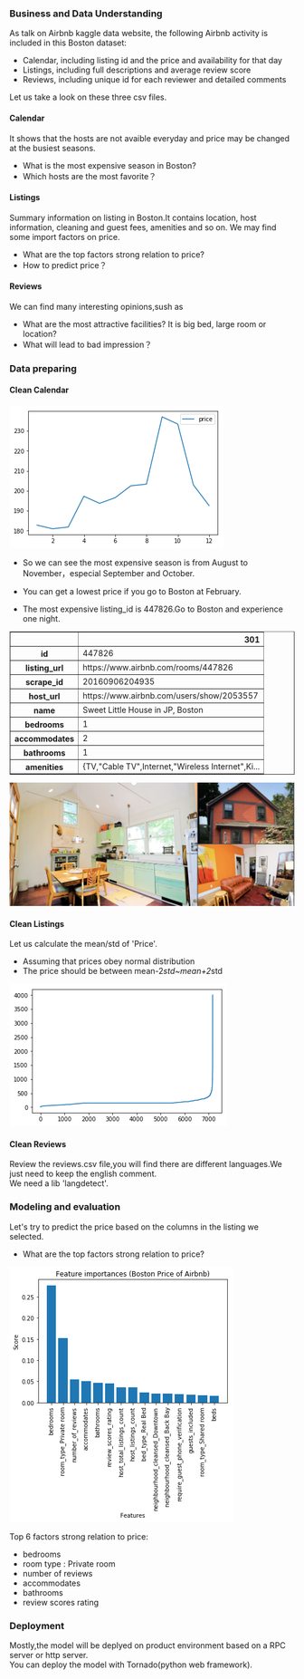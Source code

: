 ### Business and Data Understanding

As talk on Airbnb kaggle data website, the following Airbnb activity is included in this Boston dataset: 

* Calendar, including listing id and the price and availability for that day
* Listings, including full descriptions and average review score 
* Reviews, including unique id for each reviewer and detailed comments 


Let us take a look on these three csv files.

#### Calendar


It shows that the hosts are not avaible everyday and price may be changed at the busiest seasons. 

* What is the most expensive season in Boston? 
* Which hosts are the most favorite？

#### Listings


Summary information on listing in Boston.It contains location, host information, cleaning and guest fees, amenities and so on.
We may find some import factors on price.

* What are the top factors strong relation to price?
* How to predict price？


#### Reviews


We can find many interesting opinions,sush as 

* What are the most attractive facilities? It is big bed, large room or location?
* What will lead to bad impression？

### Data preparing

#### Clean Calendar



![png](./output_16_1.png)


* So we can see the most expensive season is from August to November，especial September and October. 
* You can get a lowest price if you go to Boston at February.



* The most expensive listing_id is 447826.Go to Boston and experience one night.


<div>
<style scoped>
    .dataframe tbody tr th:only-of-type {
        vertical-align: middle;
    }

    .dataframe tbody tr th {
        vertical-align: top;
    }

    .dataframe thead th {
        text-align: right;
    }
</style>
<table border="1" class="dataframe">
  <thead>
    <tr style="text-align: right;">
      <th></th>
      <th>301</th>
    </tr>
  </thead>
  <tbody>
    <tr>
      <th>id</th>
      <td>447826</td>
    </tr>
    <tr>
      <th>listing_url</th>
      <td>https://www.airbnb.com/rooms/447826</td>
    </tr>
    <tr>
      <th>scrape_id</th>
      <td>20160906204935</td>
    </tr>
    <tr>
      <th>host_url</th>
      <td>https://www.airbnb.com/users/show/2053557</td>
    </tr>
    <tr>
      <th>name</th>
      <td>Sweet Little House in JP, Boston</td>
    </tr>
    <tr>
      <th>bedrooms</th>
      <td>1</td>
    </tr>
    <tr>
      <th>accommodates</th>
      <td>2</td>
    </tr>
    <tr>
      <th>bathrooms</th>
      <td>1</td>
    </tr>
    <tr>
      <th>amenities</th>
      <td>{TV,"Cable TV",Internet,"Wireless Internet",Ki...</td>
    </tr>
  </tbody>
</table>
</div>



![Sweet Little House in JP, Boston](./447826.png)

#### Clean Listings


Let us calculate the mean/std of 'Price'.

* Assuming that prices obey normal distribution
* The price should be between mean-2*std~mean+2*std



![png](./output_27_1.png)



#### Clean Reviews

Review the reviews.csv file,you will find there are different languages.We just need to keep the english comment.<br>
We need a lib 'langdetect'.






### Modeling and  evaluation

Let's try to predict the price based on the columns in the listing we selected.


* What are the top factors strong relation to price?




![png](./output_39_1.png)


Top 6 factors strong relation to price:

* bedrooms
* room type : Private room
* number of reviews
* accommodates
* bathrooms
* review scores rating


### Deployment

Mostly,the model will be deplyed on product environment based on a RPC server or http server.<br>
You can deploy the model with Tornado(python web framework).



